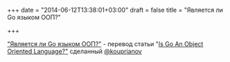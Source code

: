 +++
date = "2014-06-12T13:38:01+03:00"
draft = false
title = "Является ли Go языком ООП?"

+++

<p><a href="http://habrahabr.ru/post/225907/">&quot;Является ли Go языком ООП?&quot;</a>&nbsp;- перевод статьи&nbsp;&quot;<a href="http://spf13.com/post/is-go-object-oriented">Is Go An Object Oriented Language?&quot;</a>&nbsp;сделанный <a href="https://twitter.com/kouprianov">@kouprianov</a></p>

